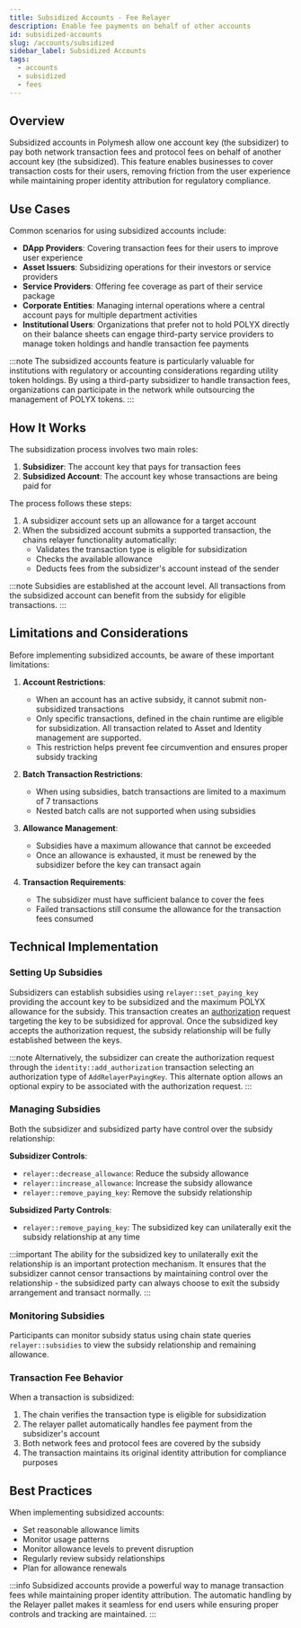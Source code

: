 ```yaml
---
title: Subsidized Accounts - Fee Relayer
description: Enable fee payments on behalf of other accounts
id: subsidized-accounts
slug: /accounts/subsidized
sidebar_label: Subsidized Accounts
tags:
  - accounts
  - subsidized
  - fees
---
```


## Overview

Subsidized accounts in Polymesh allow one account key (the subsidizer) to pay both network transaction fees and protocol fees on behalf of another account key (the subsidized). This feature enables businesses to cover transaction costs for their users, removing friction from the user experience while maintaining proper identity attribution for regulatory compliance.

## Use Cases

Common scenarios for using subsidized accounts include:

- **DApp Providers**: Covering transaction fees for their users to improve user experience
- **Asset Issuers**: Subsidizing operations for their investors or service providers
- **Service Providers**: Offering fee coverage as part of their service package
- **Corporate Entities**: Managing internal operations where a central account pays for multiple department activities
- **Institutional Users**: Organizations that prefer not to hold POLYX directly on their balance sheets can engage third-party service providers to manage token holdings and handle transaction fee payments

:::note
The subsidized accounts feature is particularly valuable for institutions with regulatory or accounting considerations regarding utility token holdings. By using a third-party subsidizer to handle transaction fees, organizations can participate in the network while outsourcing the management of POLYX tokens.
:::

## How It Works

The subsidization process involves two main roles:

1. **Subsidizer**: The account key that pays for transaction fees
2. **Subsidized Account**: The account key whose transactions are being paid for

The process follows these steps:

1. A subsidizer account sets up an allowance for a target account
2. When the subsidized account submits a supported transaction, the chains relayer functionality automatically:
   - Validates the transaction type is eligible for subsidization
   - Checks the available allowance
   - Deducts fees from the subsidizer's account instead of the sender

:::note
Subsidies are established at the account level. All transactions from the subsidized account can benefit from the subsidy for eligible transactions.
:::

## Limitations and Considerations

Before implementing subsidized accounts, be aware of these important limitations:

1. **Account Restrictions**:

   - When an account has an active subsidy, it cannot submit non-subsidized transactions
   - Only specific transactions, defined in the chain runtime are eligible for subsidization. All transaction related to Asset and Identity management are supported.
   - This restriction helps prevent fee circumvention and ensures proper subsidy tracking

2. **Batch Transaction Restrictions**:

   - When using subsidies, batch transactions are limited to a maximum of 7 transactions
   - Nested batch calls are not supported when using subsidies

3. **Allowance Management**:

   - Subsidies have a maximum allowance that cannot be exceeded
   - Once an allowance is exhausted, it must be renewed by the subsidizer before the key can transact again

4. **Transaction Requirements**:
   - The subsidizer must have sufficient balance to cover the fees
   - Failed transactions still consume the allowance for the transaction fees consumed

## Technical Implementation

### Setting Up Subsidies

Subsidizers can establish subsidies using `relayer::set_paying_key` providing the account key to be subsidized and the maximum POLYX allowance for the subsidy. This transaction creates an [authorization](/authorizations) request targeting the key to be subsidized for approval. Once the subsidized key accepts the authorization request, the subsidy relationship will be fully established between the keys.

:::note
Alternatively, the subsidizer can create the authorization request through the `identity::add_authorization` transaction selecting an authorization type of `AddRelayerPayingKey`. This alternate option allows an optional expiry to be associated with the authorization request.
:::

### Managing Subsidies

Both the subsidizer and subsidized party have control over the subsidy relationship:

**Subsidizer Controls**:

- `relayer::decrease_allowance`: Reduce the subsidy allowance
- `relayer::increase_allowance`: Increase the subsidy allowance
- `relayer::remove_paying_key`: Remove the subsidy relationship

**Subsidized Party Controls**:

- `relayer::remove_paying_key`: The subsidized key can unilaterally exit the subsidy relationship at any time

:::important
The ability for the subsidized key to unilaterally exit the relationship is an important protection mechanism. It ensures that the subsidizer cannot censor transactions by maintaining control over the relationship - the subsidized party can always choose to exit the subsidy arrangement and transact normally.
:::

### Monitoring Subsidies

Participants can monitor subsidy status using chain state queries `relayer::subsidies` to view the subsidy relationship and remaining allowance.

### Transaction Fee Behavior

When a transaction is subsidized:

1. The chain verifies the transaction type is eligible for subsidization
2. The relayer pallet automatically handles fee payment from the subsidizer's account
3. Both network fees and protocol fees are covered by the subsidy
4. The transaction maintains its original identity attribution for compliance purposes

## Best Practices

When implementing subsidized accounts:

- Set reasonable allowance limits
- Monitor usage patterns
- Monitor allowance levels to prevent disruption
- Regularly review subsidy relationships
- Plan for allowance renewals

:::info
Subsidized accounts provide a powerful way to manage transaction fees while maintaining proper identity attribution. The automatic handling by the Relayer pallet makes it seamless for end users while ensuring proper controls and tracking are maintained.
:::
